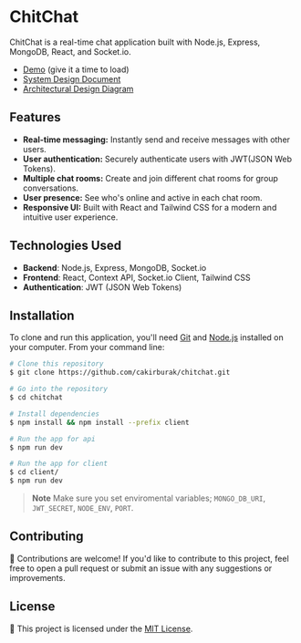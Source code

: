 # ChitChat

ChitChat is a real-time chat application built with Node.js, Express, MongoDB, React, and Socket.io.

- [Demo](https://chitchat-f8bx.onrender.com/) (give it a time to load)
- [System Design Document](https://woolly-society-a2b.notion.site/System-Design-Document-ChitChat-21d81cc6c0d94d0192a02e249fd7a5fa?pvs=4)
- [Architectural Design Diagram](https://viewer.diagrams.net/?tags=%7B%7D&highlight=0000ff&edit=_blank&layers=1&nav=1&title=ChitChat-Architectural_Diagram.drawio#R7V1bd5u4Fv41XpM%2BmMUd89jEyUw7TacnOZ1Oz8ssYis2DUYM4MY%2Bv%2F5ISOImYRMbMPg4M2vVbECIfdO3t7bESLtZbX4NnWB5D%2BfAG6nyfDPSpiNV1WRVQf9gypZQFM0yCGURunNKywiP7n8BJcqUunbnICpcGEPoxW5QJM6g74NZXKA5YQhfi5c9Q6%2F41MBZAI7wOHM8nvrNncdLQp0Yckb%2FDbiLJXuyItMzK4ddTAnR0pnD1xxJux1pNyGEMfm12twAD3OP8YXcd1dxNu1YCPy4zg2yvHH%2Bih5ugf4f9ffvf270rfxhPKHN%2FHS8NX1j2tt4y1gQwrU%2FB7gVeaRdvy7dGDwGzgyffUVSR7RlvPLQkYJ%2BPruedwM9GCb3as8G%2Fg%2FToR%2Fn6OQP0aM4hC8gd8ZM%2FtAZ%2Fv1YX0EYg02ORN%2F3VwBXIA636BJ6dmwxOVH1S9XqNZOlxSS2zMnRZDc6VH8WaeMZi9EPyuU3cFyxzpnjdpHfmsWx27YF7EZW0wC%2FN7f32%2FXPf4HP315%2F3%2Fr3Hz7%2FGH8bM%2FMr8Nv0YsqhAuPNf9aQnRhHiS96jy5QJ8EmYQ87j34t8L%2F30F%2FA6TVrD%2FWPNEnOcmJFHiDAP2dbz0XyDbX9wn0imvDpKSU4s5dFoh9%2FrGPUDKB00tupYjQjR0WVS5K0eVGmri0vStXSj5fky0fjPlxZ%2Blf5y839y5%2FxKozjsbHfcMAcOW96CMN4CRfQd7zbjHpdNK3smk8QBpSVP0Acb%2BlI5KxjWJRIJXMjuA5nYJcm2nT8csIFiHe8KGUgfpmdsgqB58Tuz%2BJI1bwB2ZUGFAitZ4Xez%2FWR6ciJ2ZDDcYz5%2B15PSEgJ47HjuQt81QwxEoRC%2B2LPeWIEbDYb6UeUs7in8sWIFpRpyxD3lIEL9hil%2BolveTMPPMfpq1U3GQWOL2w1M%2BnxjHhl7HRc341dx6to8hpLOgikdQSufhlZWK1jMLKmv4zUG6wZ%2BDB8l2MJeXqJrWEd3jXKCtzvCITIEUmeG8XAv8KddFbY7flPUdB1X8K1T534DQGQLiRdOhWD6j245PawX3cRZn1PTGqa2No1NbApeeY1RFc9ewkCxZCh6NVEw1ADw4hmWpJRGEcUOaXkRhLFFIECpS1MgHDQCUYOxMZw%2Bxe%2BXzLY4ff8uemGNk6OtvTo8BFHk%2FkRZ6eP78mQo4kw2zEYuRFEVFZlVRepsqmLVNlsTZX5AM4JXNRUMgREHNvw0FvkDXMT6Thc9iYrdz5PLEDE5KIYuuSzgM1aa1zW%2B4OB0JAfSol0BweErlNoQjDOQ4JaBtBdCbnPBGcFOKuTwixEmKGAL4Seh17Jmr7b9S5tdS2AUb%2F6dl4QxjA4f2QJIYwwr9EehBFFwyfySCsQRc4CXJzSxSldnFInTkkz1GOcUmu43eyPU0Lx1%2FLikQac3jrck%2FQk13VeLkfRj8BBdmsep%2BnZtFYiWF3Iqa4zBZOKTEFmR2eRLhAze9JpuqBHUyYMnGdSHuR4iLDuPXmT6CoE%2F9BpDhB1i24j4M9pN%2Br0Yii%2BnYeThqLW8%2ByTtjw7c459sKEk5TZ8A%2FqKXiO6g%2BGjOwdPTnhOGsxnaWprsNmaBotqq04ZDQ1cgyP02uvghN7fg%2BjS0z4fxUQn6sC5RzO1%2FUVrsYzOhy5nOSvN%2FOLeWWmWTup%2BVlpcudm%2FUHMil9VYm4iiH2GlXiOTE0JOqf0Z%2BBAv3eftv%2BEL8Ac56OX6X3D85IeP2HIZAg60HbUc9OhK7YRWE1kaoelonOmQJM06dr0BpmfqOihDwOMm0jNCHouyM73LGVrypG7OUNVaG%2FL4IJyo4wqv9BmgPgr4LDT6ttKFYi73KFBMUh2JdAc5XOIUB5lgWuGyXhiBx9kSrJyrkbWz511OiCWKPo6IpuOuBiGoammkanaR6aLJrQ4e9bz2vM%2FOijbzGIeuv6iLCAbF4g7FViJj0%2FMrWHxh6AEMDZwoeoXh%2FOx19nRuYQHwQrazZ3AHnAwq6CFEERH4sFqcPZN5LS6tC5LrkPpXVHaJxPcmY0uQ3BSFPoptCHJYRmuhT4%2BSWGwOf7i4nE6aM2h%2Bfsi8A4cYVdCTIfgDRTk4AJL%2BRpo9fJaeDtWEYAbcn9VMPfNht6tHrfJO4QJsLsDm3IANX1dVAW1E6UaFzdk1D234SlDG57pbomhmhQivndkLGpByctu5JUq7CWP8aDrxrTa0wY0hK5JaqhyQRSLNRJ8Xqt6ATIV7hiiipRfdVxNUcjhfFSCeM6bc2rs7ikIv7ElVgMovxLv1WcMF7nueG0RVipu3gCggO5k9uxssiybUdqzrsqRoBb3V2KrmPfMek7b80ISf7OS55s%2Ff423csEfwnChyZ0VmFTU2LWYZy5IspyUsuJ5FljTdHu2uaUmOvoDQRe%2BHfU9CZLs2PXtgQ7tS3nNLlg0ZPI8Ee2uhTkyvb3bJcK8a75klZbTa2k6f8AW6iaunCsJt3FXaxYnYL70pkzvXzli3JTv3Z1nldiXZKDZNLJ5rOlGplA9HaFn12v3aG4CpFaPdA%2FhnDaK4i9EuBKg%2FzlPSFFbLAPMr4aBxPTKmo6TGE7JtwDhd9CHeKqyguJTUhHfRSnP8As%2BSVhs1PRyKhf7GzcIoLw4Y8UTuIXNKRBBOyGDIJPEy89zRiVxJuk9ls37Dkg%2F1G8aehiq8BGK5s81dRs2iDT9Svbi1AT8SBbAb1NxrP6IWlcA0Nck%2BuSupscTwglK6QSmKzNYbsZI9W5MYjHyry%2BH2uNRtVdJKjbUNTkSh%2BJmMU2DjxljLFaTkKj3%2BTo91epypOD7Y5g7KCt6rUY9THcPiVae2HsqT%2FY2dfvirXtN6gdHNDH%2BcIuhGpggnG%2F8YwrvgnhYFb5dSilofBF9dlnp0mvguRBeec554rFumxLZcYBtmsAVN3eSJVx%2B%2FPUxu7zdb9%2F2HdTzzPn%2F8pAoXMTUk0wfgzDrx4Z1Uio%2BVkjOeCL4doIi%2BHcB2f2hcdqJ0aUOy%2Bwzn4GxEZ%2BvlaTfbEk67dSo9URryuDCS4mv2m8SPxm5kna32tJpf7rlr2eT%2B1Z51t73vJtS0FG55WLaZ9VshvmXuWGt2MMSveJYsl5%2BV2kOmv6TVQyMEoYLXSbkelidByqoVtFWWbNs6JE1Sqcb71bPutGNH6rlDym9WT90uzQzaSkvKiVMsJ1FOUfL2jqxly30%2BgRzRneYaHfhaCz%2B4z%2FzY9t1dUxi2NCkoQkCileVNrJQTz%2F1XIqDOa3Jn0EecjBz8xYgBF%2Bbe5F7jHKtz5fT%2FqgUWDrZYFxGwOeJmr3C55zvq2Qb86kcUH9LKTMYQWr1d5Mn%2FVYnmpfhycMWXRt3iS%2BG6kiaKL4VDmNpaGJiGft%2Fzkd%2B%2BMLCrTX%2FkYYaBOpdLMLKNGd6Oszn0a3CNNYS0TU79s2c1hbSFCt58Ud8gFJzljYYWSA5WwXVuCzdd70TBe%2FQtoAjOXkA8yMDDCQIC0m43CKZFUWcoBz%2BcfIKQPH8Zx4H0SAhd9sGFGHsTgP1I5OhChDLlE%2FQFbz1B%2BnDvULH88fQDFKZzeqhDyI08pEv1rrrdjNOFEvSvsrOz9PuRGa1vMcNQoLspl4eRiRC5C78aqU9aQu51SrUOBDbWQchG7WoGp26OnIH8nkAb1eIiQPVgaKNx2wWaVlvQRrW18rPMErTh8b5s7LunHThUYze9geP9I42iXyW0gjWp2uF4n3PU5qSuUTSlf4I9Co9VwAOVKae4al51kzJvbbf%2BvqXidb9uqjV1kwWt%2FdVNvUndtDvXzRazfYdhhhaqPnbN1A1NA%2FlsyDHekcuG1PeOb073ZbrNaXt1%2FzjIUL6nHcig1MgRitYrvM1UkvUM7PonD4W3I24Zgyk7tmKNBMsY1Kllyo0tPGhRZcsr54xy7WhddbX3tNO2r%2BTzaiQlwalG7wsQU0ySZlT5RWxtfb9czFs%2Bdt0KPg7flw0idu77sH%2BDCKumfTa%2BQYR4wo%2FHpz48V9bXHc27YT3rd471bvR%2BHS8RB5B3iBE3y3IIl3D1tI4qPEWzm76P8YTFpLhGQBesd7XTiY6mt%2BXYaT85rv2GmkaUL3i3Lo5jhUWEHXDN1CzJLBYsihyssDKtie82iK28DtJv38YLmCfDSAn5LknfHusKBNOcYobURUkduQI%2BTfUJf86rN1qtTtQeajVfcPmIANXXoM9sM%2FWTs61OfJMEHN9oF9WRcLH2arNAXFtKeAJmtkQ2LDm%2BD%2BOkWvNvlZ%2Bs8Zwn4H2BkUvKOacheVlSbQzC25%2BAFB2TYCmmVZ9Tuynca8rF0cxQNcnmF72ZsmSqvDwUzZbstmZvVL4CnH4HkxcN5f7MCecdDWklFGCq9bbmSlcwNc8uHgTcA1ITenp2GbpVXlvZJsfQYQjxhGsW7mKrvMdF34j4Pw%3D%3D)

## Features

- **Real-time messaging:** Instantly send and receive messages with other users.
- **User authentication:** Securely authenticate users with JWT(JSON Web Tokens).
- **Multiple chat rooms:** Create and join different chat rooms for group conversations.
- **User presence:** See who's online and active in each chat room.
- **Responsive UI:** Built with React and Tailwind CSS for a modern and intuitive user experience.

## Technologies Used

- **Backend**: Node.js, Express, MongoDB, Socket.io
- **Frontend**: React, Context API, Socket.io Client, Tailwind CSS
- **Authentication**: JWT (JSON Web Tokens)

## Installation

To clone and run this application, you'll need [Git](https://git-scm.com) and [Node.js](https://nodejs.org/en/download/) installed on your computer. From your command line:

```bash
# Clone this repository
$ git clone https://github.com/cakirburak/chitchat.git

# Go into the repository
$ cd chitchat

# Install dependencies
$ npm install && npm install --prefix client

# Run the app for api
$ npm run dev

# Run the app for client
$ cd client/
$ npm run dev
```
> **Note**
> Make sure you set enviromental variables; `MONGO_DB_URI`, `JWT_SECRET`, `NODE_ENV`, `PORT`.

## Contributing

🙌 Contributions are welcome! If you'd like to contribute to this project, feel free to open a pull request or submit an issue with any suggestions or improvements.

## License

📄 This project is licensed under the [MIT License](LICENSE).
